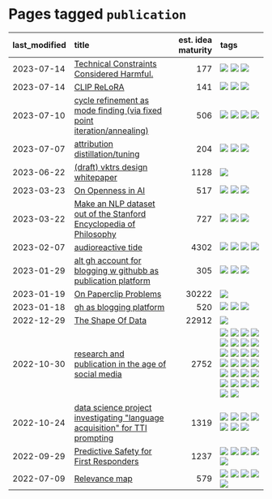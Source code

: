 # Pages tagged `publication`

|last_modified|title|est. idea maturity|tags
|:---|:---|---:|:---|
|2023-07-14|[Technical Constraints Considered Harmful.](../constraints_considered_hazardous.md)|177|[![](https://img.shields.io/badge/tag-best_practices-587798)](../tags/best_practices.md) [![](https://img.shields.io/badge/tag-engineering-2c91b4)](../tags/engineering.md) [![](https://img.shields.io/badge/tag-publication-ea1833)](../tags/publication.md)|
|2023-07-14|[CLIP ReLoRA](../clip_relora.md)|141|[![](https://img.shields.io/badge/tag-experimentation-3f9741)](../tags/experimentation.md) [![](https://img.shields.io/badge/tag-open_source-c6963e)](../tags/open_source.md) [![](https://img.shields.io/badge/tag-publication-ea1833)](../tags/publication.md)|
|2023-07-10|[cycle refinement as mode finding (via fixed point iteration/annealing)](../cycle_refinement_as_modefinding.md)|506|[![](https://img.shields.io/badge/tag-experimentation-3f9741)](../tags/experimentation.md) [![](https://img.shields.io/badge/tag-publication-ea1833)](../tags/publication.md) [![](https://img.shields.io/badge/tag-text2image-2b1224)](../tags/text2image.md) [![](https://img.shields.io/badge/tag-text2video-869cae)](../tags/text2video.md)|
|2023-07-07|[attribution distillation/tuning](../attribution_tuning.md)|204|[![](https://img.shields.io/badge/tag-experimentation-3f9741)](../tags/experimentation.md) [![](https://img.shields.io/badge/tag-model_compression-1743a)](../tags/model_compression.md) [![](https://img.shields.io/badge/tag-publication-ea1833)](../tags/publication.md)|
|2023-06-22|[(draft) vktrs design whitepaper](../vktrs_design_whitepaper.md)|1128|[![](https://img.shields.io/badge/tag-publication-ea1833)](../tags/publication.md)|
|2023-03-23|[On Openness in AI](../on_openness_in_ai.md)|517|[![](https://img.shields.io/badge/tag-alignment-35d420)](../tags/alignment.md) [![](https://img.shields.io/badge/tag-publication-ea1833)](../tags/publication.md) [![](https://img.shields.io/badge/tag-publicgood-f14da)](../tags/publicgood.md)|
|2023-03-22|[Make an NLP dataset out of the Stanford Encyclopedia of Philosophy](../sep_dataset.md)|727|[![](https://img.shields.io/badge/tag-dataset-12eec5)](../tags/dataset.md) [![](https://img.shields.io/badge/tag-publication-ea1833)](../tags/publication.md) [![](https://img.shields.io/badge/tag-wip-92ab1c)](../tags/wip.md)|
|2023-02-07|[audioreactive tide](../audioreactive_tide.md)|4302|[![](https://img.shields.io/badge/tag-animation-32d44f)](../tags/animation.md) [![](https://img.shields.io/badge/tag-completed-4db4d2)](../tags/completed.md) [![](https://img.shields.io/badge/tag-experimental-c4c41f)](../tags/experimental.md) [![](https://img.shields.io/badge/tag-publication-ea1833)](../tags/publication.md)|
|2023-01-29|[alt gh account for blogging w githubb as publication platform](../alt_gh_account_for_blogging.md)|305|[![](https://img.shields.io/badge/tag-MILESTONE_POC-50c04b)](../tags/MILESTONE_POC.md) [![](https://img.shields.io/badge/tag-publication-ea1833)](../tags/publication.md) [![](https://img.shields.io/badge/tag-wip-92ab1c)](../tags/wip.md)|
|2023-01-19|[On Paperclip Problems](../on_paperclip_problems.md)|30222|[![](https://img.shields.io/badge/tag-publication-ea1833)](../tags/publication.md)|
|2023-01-18|[gh as blogging platform](../gh_as_blogging_platform.md)|520|[![](https://img.shields.io/badge/tag-publication-ea1833)](../tags/publication.md) [![](https://img.shields.io/badge/tag-tooling-1eefac)](../tags/tooling.md) [![](https://img.shields.io/badge/tag-wip-92ab1c)](../tags/wip.md)|
|2022-12-29|[The Shape Of Data](../the_shape_of_data.md)|22912|[![](https://img.shields.io/badge/tag-publication-ea1833)](../tags/publication.md)|
|2022-10-30|[research and publication in the age of social media](../research-and-social.md)|2752|[![](https://img.shields.io/badge/tag-arxiv-d2ea1b)](../tags/arxiv.md) [![](https://img.shields.io/badge/tag-citation-dce8fa)](../tags/citation.md) [![](https://img.shields.io/badge/tag-corrections-82f36e)](../tags/corrections.md) [![](https://img.shields.io/badge/tag-credit-ac8815)](../tags/credit.md) [![](https://img.shields.io/badge/tag-curation-161a53)](../tags/curation.md) [![](https://img.shields.io/badge/tag-discoverability-b3194)](../tags/discoverability.md) [![](https://img.shields.io/badge/tag-discussion-35d2ce)](../tags/discussion.md) [![](https://img.shields.io/badge/tag-feed-34720)](../tags/feed.md) [![](https://img.shields.io/badge/tag-git-db71cb)](../tags/git.md) [![](https://img.shields.io/badge/tag-github-71e862)](../tags/github.md) [![](https://img.shields.io/badge/tag-historyofscience-ad342b)](../tags/historyofscience.md) [![](https://img.shields.io/badge/tag-mastodon-a3a5e9)](../tags/mastodon.md) [![](https://img.shields.io/badge/tag-openreview-a682e)](../tags/openreview.md) [![](https://img.shields.io/badge/tag-paperswithcode-1661bc)](../tags/paperswithcode.md) [![](https://img.shields.io/badge/tag-platform-296bb1)](../tags/platform.md) [![](https://img.shields.io/badge/tag-publication-ea1833)](../tags/publication.md) [![](https://img.shields.io/badge/tag-reproducibility-606780)](../tags/reproducibility.md) [![](https://img.shields.io/badge/tag-research-9a9fc4)](../tags/research.md) [![](https://img.shields.io/badge/tag-retractions-82f6b0)](../tags/retractions.md) [![](https://img.shields.io/badge/tag-search-7a169c)](../tags/search.md) [![](https://img.shields.io/badge/tag-socialmedia-254eb)](../tags/socialmedia.md) [![](https://img.shields.io/badge/tag-stackoverflow-fde018)](../tags/stackoverflow.md) [![](https://img.shields.io/badge/tag-subscription-d3fceb)](../tags/subscription.md) [![](https://img.shields.io/badge/tag-transparency-d7de4b)](../tags/transparency.md) [![](https://img.shields.io/badge/tag-twitter-e13c2b)](../tags/twitter.md) [![](https://img.shields.io/badge/tag-validation-297b32)](../tags/validation.md)|
|2022-10-24|[data science project investigating "language acquisition" for TTI prompting](../tti_language_aqcuisition.md)|1319|[![](https://img.shields.io/badge/tag-alignment-35d420)](../tags/alignment.md) [![](https://img.shields.io/badge/tag-dataset-12eec5)](../tags/dataset.md) [![](https://img.shields.io/badge/tag-experimental-c4c41f)](../tags/experimental.md) [![](https://img.shields.io/badge/tag-prompting-c4fb38)](../tags/prompting.md) [![](https://img.shields.io/badge/tag-publication-ea1833)](../tags/publication.md) [![](https://img.shields.io/badge/tag-publicgood-f14da)](../tags/publicgood.md) [![](https://img.shields.io/badge/tag-stability-dad82b)](../tags/stability.md)|
|2022-09-29|[Predictive Safety for First Responders](../safety-officer.md)|1237|[![](https://img.shields.io/badge/tag-completed-4db4d2)](../tags/completed.md) [![](https://img.shields.io/badge/tag-dataset-12eec5)](../tags/dataset.md) [![](https://img.shields.io/badge/tag-publication-ea1833)](../tags/publication.md) [![](https://img.shields.io/badge/tag-publicgood-f14da)](../tags/publicgood.md) [![](https://img.shields.io/badge/tag-wip-92ab1c)](../tags/wip.md)|
|2022-07-09|[Relevance map](../Relevance_map.md)|579|[![](https://img.shields.io/badge/tag-meta-9c3a4a)](../tags/meta.md) [![](https://img.shields.io/badge/tag-prompting-c4fb38)](../tags/prompting.md) [![](https://img.shields.io/badge/tag-publication-ea1833)](../tags/publication.md) [![](https://img.shields.io/badge/tag-stability-dad82b)](../tags/stability.md) [![](https://img.shields.io/badge/tag-tooling-1eefac)](../tags/tooling.md)|